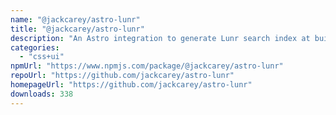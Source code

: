 ```yaml
---
name: "@jackcarey/astro-lunr"
title: "@jackcarey/astro-lunr"
description: "An Astro integration to generate Lunr search index at build time"
categories:
  - "css+ui"
npmUrl: "https://www.npmjs.com/package/@jackcarey/astro-lunr"
repoUrl: "https://github.com/jackcarey/astro-lunr"
homepageUrl: "https://github.com/jackcarey/astro-lunr"
downloads: 338
---
```

